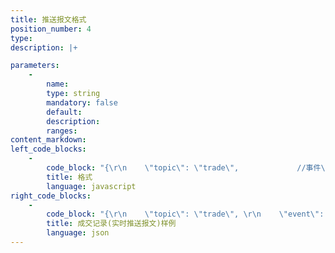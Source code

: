 ```yaml
---
title: 推送报文格式
position_number: 4
type:
description: |+

parameters:
    -
        name:
        type: string
        mandatory: false
        default:
        description:
        ranges:
content_markdown:
left_code_blocks:
    -
        code_block: "{\r\n    \"topic\": \"trade\",             //事件\r\n    \"event\": \"trade@btc_usdt\",    //主题\r\n    \"data\": { }                   //数据\r\n}"
        title: 格式
        language: javascript
right_code_blocks:
    -
        code_block: "{\r\n    \"topic\": \"trade\", \r\n    \"event\": \"trade@btc_usdt\", \r\n    \"data\": {\r\n        \"s\": \"btc_usdt\", \r\n        \"i\": 6316559590087222000, \r\n        \"t\": 1655992403617, \r\n        \"p\": \"43000\", \r\n        \"q\": \"0.21\", \r\n        \"b\": true\r\n    }\r\n}"
        title: 成交记录(实时推送报文)样例
        language: json
---
```

